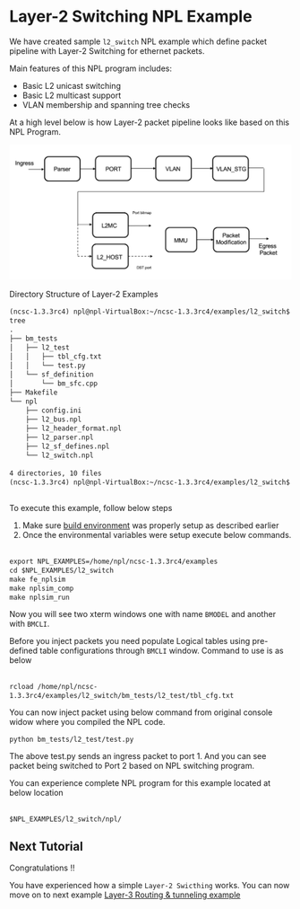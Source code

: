 
# Layer-2 Switching NPL Example

We have created sample ```l2_switch``` NPL example which define packet pipeline with Layer-2 Switching for ethernet packets. 

Main features of this NPL program includes:
 - Basic L2 unicast switching
 - Basic L2 multicast support
 - VLAN membership and spanning tree checks

At a high level below is how Layer-2 packet pipeline looks like based on this NPL Program. 

![Layer-2 Pipeline](/Layer-2/Layer-2.png)

Directory Structure of Layer-2 Examples

`````
(ncsc-1.3.3rc4) npl@npl-VirtualBox:~/ncsc-1.3.3rc4/examples/l2_switch$ tree
.
├── bm_tests
│   ├── l2_test
│   │   ├── tbl_cfg.txt
│   │   └── test.py
│   └── sf_definition
│       └── bm_sfc.cpp
├── Makefile
└── npl
    ├── config.ini
    ├── l2_bus.npl
    ├── l2_header_format.npl
    ├── l2_parser.npl
    ├── l2_sf_defines.npl
    └── l2_switch.npl

4 directories, 10 files
(ncsc-1.3.3rc4) npl@npl-VirtualBox:~/ncsc-1.3.3rc4/examples/l2_switch$ 


`````

To execute this example, follow below steps

1. Make sure [build environment](https://github.com/nplang/NPL-Tutorials#npl-build-enivronment) was properly setup as described earlier
2. Once the environmental variables were setup execute below commands. 
````

export NPL_EXAMPLES=/home/npl/ncsc-1.3.3rc4/examples
cd $NPL_EXAMPLES/l2_switch
make fe_nplsim
make nplsim_comp
make nplsim_run

````

Now you will see two xterm windows one with name ```BMODEL``` and another with ```BMCLI```. 

Before you inject packets you need populate Logical tables using pre-defined table configurations through ```BMCLI``` window. Command to use is as below 

````

rcload /home/npl/ncsc-1.3.3rc4/examples/l2_switch/bm_tests/l2_test/tbl_cfg.txt

````

You can now inject packet using below command  from original console widow where you compiled the NPL code. 

````
python bm_tests/l2_test/test.py

````

The above test.py sends an ingress packet to port 1. And you can see packet being switched to Port 2 based on NPL switching program. 

You can experience complete NPL program for this example located at below location

````

$NPL_EXAMPLES/l2_switch/npl/

````

## Next Tutorial 

Congratulations !!

You have experienced how a simple ```Layer-2 Swicthing``` works. You can now move on to next example [Layer-3 Routing & tunneling example](https://github.com/nplang/NPL-Example-Applications/tree/master/Layer-3)
